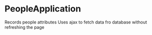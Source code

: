 # PeopleApplication
Records people attributes
Uses ajax to fetch data fro database without refreshing the page
